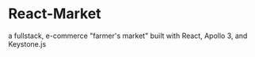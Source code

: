 # React-Market
a fullstack, e-commerce "farmer's market" built with React, Apollo 3, and Keystone.js
